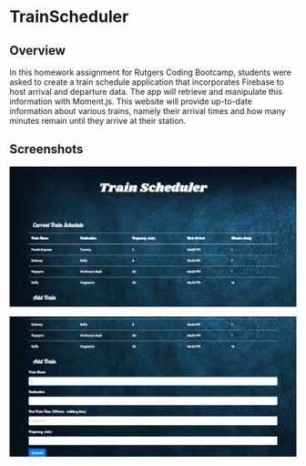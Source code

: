 # TrainScheduler

## Overview

In this homework assignment for Rutgers Coding Bootcamp, students were asked to create a train schedule application that incorporates Firebase to host arrival and departure data. The app will retrieve and manipulate this information with Moment.js. This website will provide up-to-date information about various trains, namely their arrival times and how many minutes remain until they arrive at their station.

## Screenshots
![screenshot](screenshot.png)


![screenshot2](screenshot2.png)